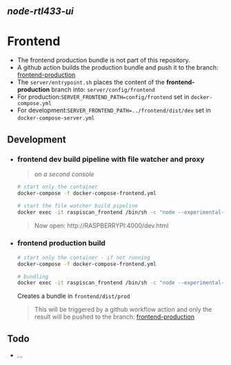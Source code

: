 ## *node-rtl433-ui*
# Frontend

- The frontend production bundle is not part of this repository.
- A github action builds the production bundle and push it to the branch: [frontend-production](https://github.com/seekwhencer/node-rtl433-ui/tree/frontend-production)
- The `server/entrypoint.sh` places the content of the **frontend-production** branch into: `server/config/frontend`
- For production:`SERVER_FRONTEND_PATH=config/frontend` set in `docker-compose.yml`
- For development:`SERVER_FRONTEND_PATH=../frontend/dist/dev` set in `docker-compose-server.yml`

## Development
- ### frontend dev build pipeline with file watcher and proxy
  > *on a second console*
    ```bash
    # start only the container
    docker-compose -f docker-compose-frontend.yml
  
    # start the file watcher build pipeline
    docker exec -it raspiscan_frontend /bin/sh -c "node --experimental-modules --experimental-json-modules config/WebpackConfigDev.js"
    ```

  > Now open: http://RASPBERRYPI:4000/dev.html


- ### frontend production build
    ```bash
    # start only the container - if not running
    docker-compose -f docker-compose-frontend.yml
  
    # bundling
    docker exec -it raspiscan_frontend /bin/sh -c "node --experimental-modules --experimental-json-modules config/WebpackConfigProd.js"
    ```
    Creates a bundle in `frontend/dist/prod`
    
    > This will be triggered by a github workflow action and only the result will be pushed to the branch: [frontend-production](https://github.com/seekwhencer/node-rtl433-ui/tree/frontend-production)
            
## Todo
- ...